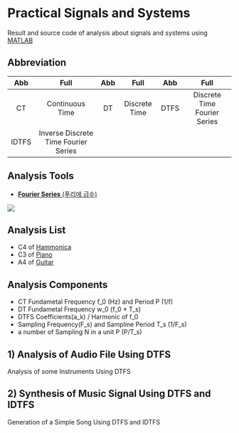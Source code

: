 # Practical Signals and Systems

Result and source code of analysis about signals and systems using [MATLAB](https://www.mathworks.com/products/matlab.html)

## Abbreviation

| Abb | Full | Abb | Full | Abb | Full |
|:---:|:---:|:---:|:---:|:---:|:---:|
| CT | Continuous Time | DT | Discrete Time | DTFS | Discrete Time Fourier Series |
| IDTFS | Inverse Discrete Time Fourier Series |

## Analysis Tools

- [**Fourier Series** (푸리에 급수)](https://en.wikipedia.org/wiki/Fourier_series)

![](https://upload.wikimedia.org/wikipedia/commons/2/2b/Fourier_series_and_transform.gif)

## Analysis List
- C4 of [Hammonica](https://en.wikipedia.org/wiki/Harmonica)
- C3 of [Piano](https://en.wikipedia.org/wiki/Piano)
- A4 of [Guitar](https://en.wikipedia.org/wiki/Guitar)

## Analysis Components
- CT Fundametal Frequency f_0 (Hz) and Period P (1/f)
- DT Fundametal Frequency w_0 (f_0 * T_s)
- DTFS Coefficients(a_k) / Harmonic of f_0
- Sampling Frequency(F_s) and Sampline Period T_s (1/F_s)
- a number of Sampling N in a unit P (P/T_s)

## 1) Analysis of Audio File Using DTFS
Analysis of some Instruments Using DTFS 

## 2) Synthesis of Music Signal Using DTFS and IDTFS
Generation of a Simple Song Using DTFS and IDTFS
